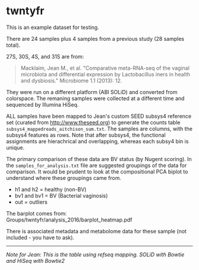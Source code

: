 # twntyfr

This is an example dataset for testing.

There are 24 samples plus 4 samples from a previous study (28 samples total).

27S, 30S, 4S, and 31S are from:
>Macklaim, Jean M., et al. "Comparative meta-RNA-seq of the vaginal microbiota and differential expression by Lactobacillus iners in health and dysbiosis." Microbiome 1.1 (2013): 12.

They were run on a different platform (ABI SOLiD) and converted from colorspace. The remaning samples were collected at a different time and sequenced by Illumina HiSeq.

ALL samples have been mapped to Jean's custom SEED subsys4 reference set (curated from http://www.theseed.org) to generate the counts table `subsys4_mappedreads_aitchison_sum.txt`. The samples are columns, with the subsys4 features as rows. Note that after subsys4, the functional assignments are hierachrical and overlapping, whereas each subsy4 bin is unique.

The primary comparison of these data are BV status (by Nugent scoring). In the `samples_for_analysis.txt` file are suggested groupings of the data for comparison. It would be prudent to look at the compositional PCA biplot to understand where these groupings came from.

* h1 and h2 = healthy (non-BV)
* bv1 and bv1 = BV (Bacterial vaginosis)
* out = outliers

The barplot comes from: Groups/twntyfr/analysis_2016/barplot_heatmap.pdf

There is associated metadata and metabolome data for these sample (not included - you have to ask).

------
_Note for Jean: This is the table using refseq mapping. SOLiD with Bowtie and HiSeq with Bowtie2_
